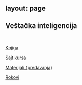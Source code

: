 layout: page
---

## Veštačka inteligencija

<br>

[Knjiga](https://poincare.matf.bg.ac.rs/~janicic//books/VI_A4.pdf)

[Sajt kursa](https://matfvi.github.io/site/index.html)

[Materijali (predavanja)](https://drive.google.com/drive/u/0/folders/13YQjUekHxBCPeULQ4amhuZ_-4WWuoIRu)

[Rokovi](https://drive.google.com/drive/u/0/folders/15GDrrF8wI6JvpL7tGjcWIxVUl140b8-w)
